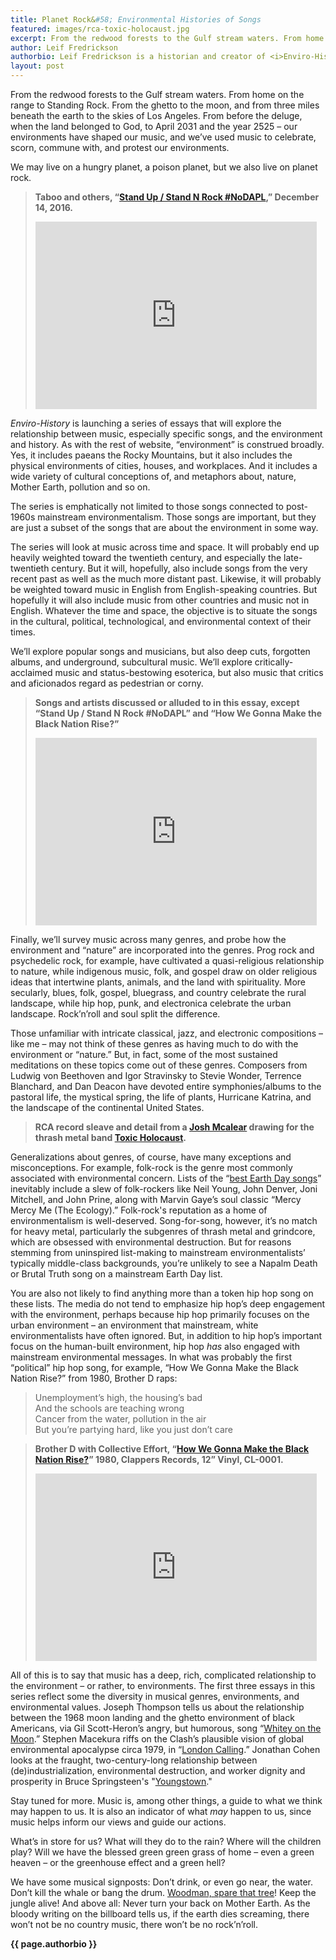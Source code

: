 ```yaml
---
title: Planet Rock&#58; Environmental Histories of Songs
featured: images/rca-toxic-holocaust.jpg
excerpt: From the redwood forests to the Gulf stream waters. From home on the range to Standing Rock. From the ghetto to the moon, and from three miles beneath the earth to the skies of L.A. From before the deluge, when the land belonged to God, to April 2031 and the year 2525 – our environments have shaped our music, and we’ve used music to celebrate, scorn, commune with, and protest our environments. We may live on a hungry planet, a poison planet, but we also live on planet rock.
author: Leif Fredrickson
authorbio: Leif Fredrickson is a historian and creator of <i>Enviro-History</i>.
layout: post
---
```


From the redwood forests to the Gulf stream waters. From home on the range to Standing Rock. From the ghetto to the moon, and from three miles beneath the earth to the skies of Los Angeles. From before the deluge, when the land belonged to God, to April 2031 and the year 2525 – our environments have shaped our music, and we’ve used music to celebrate, scorn, commune with, and protest our environments.

We may live on a hungry planet, a poison planet, but we also live on planet rock.

>**Taboo and others, “[Stand Up / Stand N Rock #NoDAPL](https://www.youtube.com/watch?v=Onyk7guvHK8),” December 14, 2016.**
><iframe width="450" height="300" src="https://www.youtube.com/embed/Onyk7guvHK8" frameborder="0" allow="autoplay; encrypted-media" allowfullscreen></iframe>

*Enviro-History* is launching a series of essays that will explore the relationship between music, especially specific songs, and the environment and history. As with the rest of website, “environment” is construed broadly. Yes, it includes paeans the Rocky Mountains, but it also includes the physical environments of cities, houses, and workplaces. And it includes a wide variety of cultural conceptions of, and metaphors about, nature, Mother Earth, pollution and so on.

The series is emphatically not limited to those songs connected to post-1960s mainstream environmentalism. Those songs are important, but they are just a subset of the songs that are about the environment in some way.

The series will look at music across time and space. It will probably end up heavily weighted toward the twentieth century, and especially the late-twentieth century. But it will, hopefully, also include songs from the very recent past as well as the much more distant past. Likewise, it will probably be weighted toward music in English from English-speaking countries. But hopefully it will also include music from other countries and music not in English. Whatever the time and space, the objective is to situate the songs in the cultural, political, technological, and environmental context of their times.

We’ll explore popular songs and musicians, but also deep cuts, forgotten albums, and underground, subcultural music. We’ll explore critically-acclaimed music and status-bestowing esoterica, but also music that critics and aficionados regard as pedestrian or corny.

>**Songs and artists discussed or alluded to in this essay, except “Stand Up / Stand N Rock #NoDAPL” and “How We Gonna Make the Black Nation Rise?”**
><iframe width="450" height="300" src="https://open.spotify.com/embed/user/1249356224/playlist/1RdeNTzia7ip2aSOFgoT9d" width="300" height="380" frameborder="0" allowtransparency="true" allow="encrypted-media"></iframe>

Finally, we’ll survey music across many genres, and probe how the environment and “nature” are incorporated into the genres. Prog rock and psychedelic rock, for example, have cultivated a quasi-religious relationship to nature, while indigenous music, folk, and gospel draw on older religious ideas that intertwine plants, animals, and the land with spirituality. More secularly, blues, folk, gospel, bluegrass, and country celebrate the rural landscape, while hip hop, punk, and electronica celebrate the urban landscape. Rock’n’roll and soul split the difference.

Those unfamiliar with intricate classical, jazz, and electronic compositions – like me – may not think of these genres as having much to do with the environment or “nature.” But, in fact, some of the most sustained meditations on these topics come out of these genres. Composers from Ludwig von Beethoven and Igor Stravinsky to Stevie Wonder, Terrence Blanchard, and Dan Deacon have devoted entire symphonies/albums to the pastoral life, the mystical spring, the life of plants, Hurricane Katrina, and the landscape of the continental United States.

>**RCA record sleave and detail from a [Josh Mcalear](http://www.joshmcalear.com/) drawing for the thrash metal band [Toxic Holocaust](https://toxicholocaust.bandcamp.com/).**
><img class="image feature" src="{{ site.baseurl }}/assets/images/rca-toxic-holocaust.jpg" alt="">

Generalizations about genres, of course, have many exceptions and misconceptions. For example, folk-rock is the genre most commonly associated with environmental concern. Lists of the “[best Earth Day songs](https://blog.nature.org/conservancy/2010/04/22/a-top-10-earth-song-list-what-are-yours/)” inevitably include a slew of folk-rockers like Neil Young, John Denver, Joni Mitchell, and John Prine, along with Marvin Gaye’s soul classic “Mercy Mercy Me (The Ecology).” Folk-rock's reputation as a home of environmentalism is well-deserved. Song-for-song, however, it’s no match for heavy metal, particularly the subgenres of thrash metal and grindcore, which are obsessed with environmental destruction. But for reasons stemming from uninspired list-making to mainstream environmentalists’ typically middle-class backgrounds, you’re unlikely to see a Napalm Death or Brutal Truth song on a mainstream Earth Day list.

You are also not likely to find anything more than a token hip hop song on these lists. The media do not tend to emphasize hip hop’s deep engagement with the environment, perhaps because hip hop primarily focuses on the urban environment – an environment that mainstream, white environmentalists have often ignored. But, in addition to hip hop’s important focus on the human-built environment, hip hop *has* also engaged with  mainstream environmental messages. In what was probably the first “political” hip hop song, for example, “How We Gonna Make the Black Nation Rise?” from 1980, Brother D raps:

>Unemployment’s high, the housing’s bad <br>
>And the schools are teaching wrong <br>
>Cancer from the water, pollution in the air <br>
>But you’re partying hard, like you just don’t care <br>

>**Brother D with Collective Effort, “[How We Gonna Make the Black Nation Rise?](https://www.discogs.com/Brother-D-with-Collective-Effort-Dib-Be-Dib-Be-Dize-How-We-Gonna-Make-The-Black-Nation-Rise/release/541671)” 1980, Clappers Records, 12” Vinyl, CL-0001.**
><iframe width="450" height="300" src="https://www.youtube.com/embed/S-HQR2-s1J4" frameborder="0" allow="autoplay; encrypted-media" allowfullscreen></iframe>

All of this is to say that music has a deep, rich, complicated relationship to the environment – or rather, to environments. The first three essays in this series reflect some the diversity in musical genres, environments, and environmental values. Joseph Thompson tells us about the relationship between the 1968 moon landing and the ghetto environment of black Americans, via Gil Scott-Heron’s angry, but humorous, song “[Whitey on the Moon](whitey-on-the-moon).” Stephen Macekura riffs on the Clash’s plausible vision of global environmental apocalypse circa 1979, in “[London Calling](london-calling).” Jonathan Cohen looks at the fraught, two-century-long relationship between (de)industrialization, environmental destruction, and worker dignity and prosperity in Bruce Springsteen's "[Youngstown](youngstown)."

Stay tuned for more. Music is, among other things, a guide to what we think may happen to us. It is also an indicator of what *may* happen to us, since music helps inform our views and guide our actions.

What’s in store for us? What will they do to the rain? Where will the children play? Will we have the blessed green green grass of home – even a green heaven – or the greenhouse effect and a green hell?

We have some musical signposts: Don’t drink, or even go near, the water. Don’t kill the whale or bang the drum. [Woodman, spare that tree](http://www.victorianweb.org/mt/parlorsongs/3.html)! Keep the jungle alive! And above all: Never turn your back on Mother Earth. As the bloody writing on the billboard tells us, if the earth dies screaming, there won’t not be no country music, there won’t be no rock’n’roll.

**{{ page.authorbio }}**
